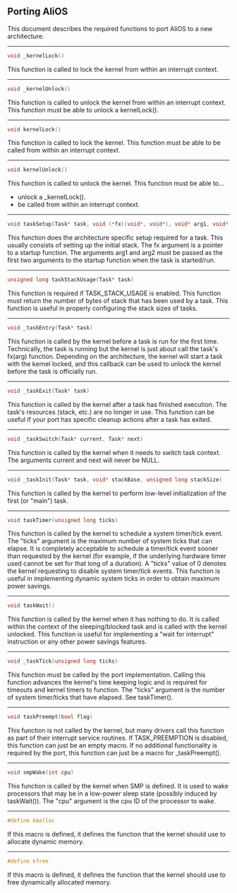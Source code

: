 ## Porting AliOS

This document describes the required functions to port AliOS to a new
architecture.

---
```c
void _kernelLock()
```
This function is called to lock the kernel from within an interrupt context.

---
```c
void _kernelUnlock()
```
This function is called to unlock the kernel from within an interrupt context.
This function must be able to unlock a kernelLock().

---
```c
void kernelLock()
```
This function is called to lock the kernel. This function must be able to be
called from within an interrupt context.

---
```c
void kernelUnlock()
```
This function is called to unlock the kernel. This function must be able to...
   - unlock a _kernelLock().
   - be called from within an interrupt context.

---
```c
void taskSetup(Task* task, void (*fx)(void*, void*), void* arg1, void* arg2)
```
This function does the architecture specific setup required for a task.  This
usually consists of setting up the initial stack.  The fx argument is a
pointer to a startup function.  The arguments arg1 and arg2 must be passed as
the first two arguments to the startup function when the task is started/run.

---
```c
unsigned long taskStackUsage(Task* task)
```
This function is required if TASK_STACK_USAGE is enabled.  This function must
return the number of bytes of stack that has been used by a task.  This
function is useful in properly configuring the stack sizes of tasks.

---
```c
void _taskEntry(Task* task)
```
This function is called by the kernel before a task is run for the first time.
Technically, the task is running but the kernel is just about call the task's
fx(arg) function.  Depending on the architecture, the kernel will start a
task with the kernel locked, and this callback can be used to unlock the
kernel before the task is officially run.

---
```c
void _taskExit(Task* task)
```
This function is called by the kernel after a task has finished execution.
The task's resources (stack, etc.) are no longer in use.  This function can
be useful if your port has specific cleanup actions after a task has exited.

---
```c
void _taskSwitch(Task* current, Task* next)
```
This function is called by the kernel when it needs to switch task context.
The arguments current and next will never be NULL.

---
```c
void _taskInit(Task* task, void* stackBase, unsigned long stackSize)
```
This function is called by the kernel to perform low-level initialization of
the first (or "main") task.

---
```c
void taskTimer(unsigned long ticks)
```
This function is called by the kernel to schedule a system timer/tick event.
The "ticks" argument is the maximum number of system ticks that can elapse.
It is completely acceptable to schedule a timer/tick event sooner than
requested by the kernel (for example, if the underlying hardware timer used
cannot be set for that long of a duration).  A "ticks" value of 0 denotes the
kernel requesting to disable system timer/tick events.  This function is
useful in implementing dynamic system ticks in order to obtain maximum power
savings.

---
```c
void taskWait()
```
This function is called by the kernel when it has nothing to do.  It is called
within the context of the sleeping/blocked task and is called with the kernel
unlocked.  This function is useful for implementing a "wait for interrupt"
instruction or any other power savings features.

---
```c
void _taskTick(unsigned long ticks)
```
This function must be called by the port implementation.  Calling this
function advances the kernel's time keeping logic and is required for
timeouts and kernel timers to function.  The "ticks" argument is the number
of system timer/ticks that have elapsed.  See taskTimer().

---
```c
void taskPreempt(bool flag)
```
This function is not called by the kernel, but many drivers call this function
as part of their interrupt service routines.  If TASK_PREEMPTION is disabled,
this function can just be an empty macro.  If no additional functionality is
required by the port, this function can just be a macro for _taskPreempt().

---
```c
void smpWake(int cpu)
```
This function is called by the kernel when SMP is defined.  It is used to wake
processors that may be in a low-power sleep state (possibly induced by
taskWait()).  The "cpu" argument is the cpu ID of the processor to wake.

---
```c
#define kmalloc
```
If this macro is defined, it defines the function that the kernel should use
to allocate dynamic memory.

---
```c
#define kfree
```
If this macro is defined, it defines the function that the kernel should use
to free dynamically allocated memory.
